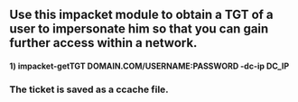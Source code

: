 ## Use this impacket module to obtain a TGT of a user to impersonate him so that you can gain further access within a network.

#### 1) impacket-getTGT DOMAIN.COM/USERNAME:PASSWORD -dc-ip DC_IP
### The ticket is saved as a ccache file.
